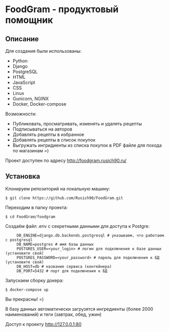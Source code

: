 # FoodGram - продуктовый помощник
## Описание


Для создания были использованы:

* Python
* Django
* PostgreSQL
* HTML
* JavaScript
* CSS
* Linux
* Gunicorn, NGINX
* Docker, Docker-compose

Возможности:

* Публиковать, просматривать, изменять и удалять рецепты
* Подписываться на авторов
* Добавлять рецепты в избранное
* Добавлять рецепты в список покупок
* Выгружать ингридиенты из списка покупок в PDF файле для похода по магазинам =)

Проект доступен по адресу http://foodgram.rusich90.ru/

## Установка 
Клонируем репозиторий на локальную машину:

```$ git clone https://github.com/Rusich90/FoodGram.git```

Переходим в папку проекта:
 
 ```$ cd FoodGram/foodgram```
 
Создаём файл .env с секретными данными для доступа к Postgre:
 
 ```
      DB_ENGINE=django.db.backends.postgresql # указываем, что работаем с postgresql
      DB_NAME=postgres # имя базы данных
      POSTGRES_USER=<your_login> # логин для подключения к базе данных (установите свой)
      POSTGRES_PASSWORD=<your_password> # пароль для подключения к БД (установите свой)
      DB_HOST=db # название сервиса (контейнера)
      DB_PORT=5432 # порт для подключения к БД
  ```
 
Запускаем сборку докера:
 
 ```$ docker-compose up```
 
Вы прекрасны! =)

В базу данных автоматически загрузятся ингредиенты (более 2000 наименований) и теги (завтрак, обед, ужин)

Доступ к проекту http://127.0.0.1:80
